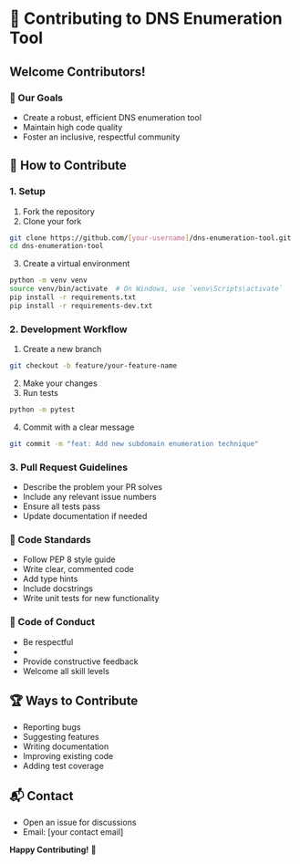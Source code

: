 # 🤝 Contributing to DNS Enumeration Tool

## Welcome Contributors! 

### 🎯 Our Goals
- Create a robust, efficient DNS enumeration tool
- Maintain high code quality
- Foster an inclusive, respectful community

## 🚀 How to Contribute

### 1. Setup
1. Fork the repository
2. Clone your fork
```bash
git clone https://github.com/[your-username]/dns-enumeration-tool.git
cd dns-enumeration-tool
```
3. Create a virtual environment
```bash
python -m venv venv
source venv/bin/activate  # On Windows, use `venv\Scripts\activate`
pip install -r requirements.txt
pip install -r requirements-dev.txt
```

### 2. Development Workflow
1. Create a new branch
```bash
git checkout -b feature/your-feature-name
```
2. Make your changes
3. Run tests
```bash
python -m pytest
```
4. Commit with a clear message
```bash
git commit -m "feat: Add new subdomain enumeration technique"
```

### 3. Pull Request Guidelines
- Describe the problem your PR solves
- Include any relevant issue numbers
- Ensure all tests pass
- Update documentation if needed

### 🧪 Code Standards
- Follow PEP 8 style guide
- Write clear, commented code
- Add type hints
- Include docstrings
- Write unit tests for new functionality

### 🛑 Code of Conduct
- Be respectful
- 
- Provide constructive feedback
- Welcome all skill levels

## 🏆 Ways to Contribute
- Reporting bugs
- Suggesting features
- Writing documentation
- Improving existing code
- Adding test coverage

## 📬 Contact
- Open an issue for discussions
- Email: [your contact email]

**Happy Contributing!** 🎉
